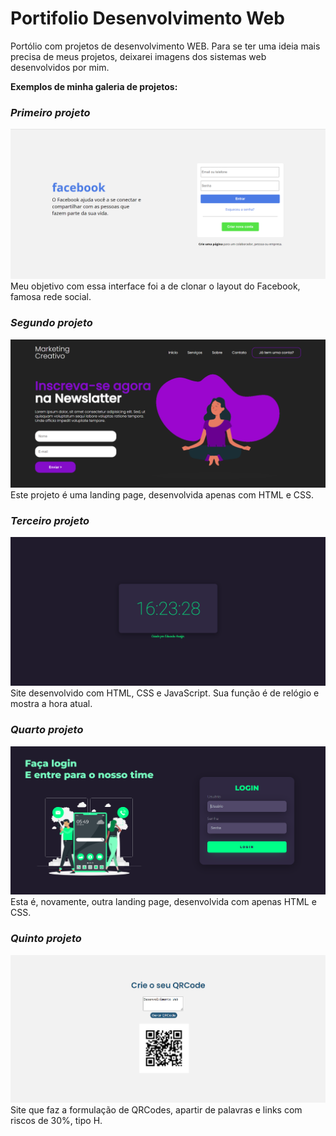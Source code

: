 # Portifolio Desenvolvimento Web
Portólio com projetos de desenvolvimento WEB. Para se ter uma ideia mais precisa de meus projetos, deixarei imagens dos sistemas web desenvolvidos por mim.

<b> Exemplos de minha galeria de projetos: </b>
<br>

### _Primeiro projeto_
<img src="https://github.com/MariaE-duarda/Imagens/blob/main/foto3.png?raw=true">
Meu objetivo com essa interface foi a de clonar o layout do Facebook, famosa rede social.

### _Segundo projeto_
<img src="https://github.com/MariaE-duarda/Imagens/blob/main/foto2.png?raw=true">
Este projeto é uma landing page, desenvolvida apenas com HTML e CSS.

### _Terceiro projeto_
<img src="https://github.com/MariaE-duarda/Imagens/blob/main/foto1.png?raw=true">
Site desenvolvido com HTML, CSS e JavaScript. Sua função é de relógio e mostra a hora atual.

### _Quarto projeto_
<img src="https://github.com/MariaE-duarda/Imagens/blob/main/foto4.png?raw=true">
Esta é, novamente, outra landing page, desenvolvida com apenas HTML e CSS. 

### _Quinto projeto_
<img src="https://github.com/MariaE-duarda/Imagens/blob/main/foto5.png?raw=true">
Site que faz a formulação de QRCodes, apartir de palavras e links com riscos de 30%, tipo H.

